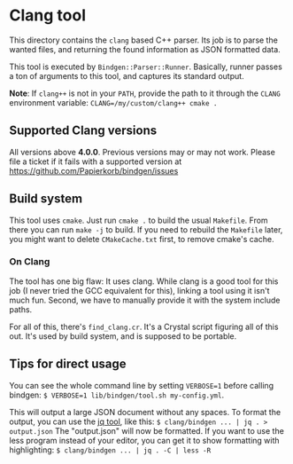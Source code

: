 # Clang tool

This directory contains the `clang` based C++ parser.  Its job is to parse the
wanted files, and returning the found information as JSON formatted data.

This tool is executed by `Bindgen::Parser::Runner`.  Basically, runner passes a ton
of arguments to this tool, and captures its standard output.

**Note**: If `clang++` is not in your `PATH`, provide the path to it through the
`CLANG` environment variable: `CLANG=/my/custom/clang++ cmake .`

## Supported Clang versions

All versions above **4.0.0**.  Previous versions may or may not work.  Please
file a ticket if it fails with a supported version at
https://github.com/Papierkorb/bindgen/issues

## Build system

This tool uses `cmake`. Just run `cmake .` to build the usual `Makefile`. From
there you can run `make -j` to build. If you need to rebuild the `Makefile`
later, you might want to delete `CMakeCache.txt` first, to remove cmake's cache.

### On Clang

The tool has one big flaw: It uses clang.  While clang is a good tool for this
job (I never tried the GCC equivalent for this), linking a tool using it isn't
much fun.  Second, we have to manually provide it with the system include paths.

For all of this, there's `find_clang.cr`.  It's a Crystal script figuring all of
this out.  It's used by build system, and is supposed to be portable.

## Tips for direct usage

You can see the whole command line by setting `VERBOSE=1` before calling
bindgen: `$ VERBOSE=1 lib/bindgen/tool.sh my-config.yml`.

This will output a large JSON document without any spaces.  To format the
output, you can use the [jq tool](https://stedolan.github.io/jq/), like this:
`$ clang/bindgen ... | jq . > output.json` The "output.json" will now be
formatted.  If you want to use the less program instead of your editor, you can
get it to show formatting with highlighting:
`$ clang/bindgen ... | jq . -C | less -R`
